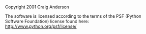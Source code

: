 Copyright 2001 Craig Anderson

The software is licensed according to the terms of the PSF (Python Software Foundation) license found here: http://www.python.org/psf/license/
